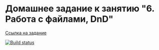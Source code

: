 # Домашнее задание к занятию "6. Работа с файлами, DnD"

[Ссылка на задание](https://github.com/netology-code/ahj-homeworks/tree/video/dnd)

[![Build status](https://ci.appveyor.com/api/projects/status/x6grsxd7jb2v1pc2?svg=true)](https://ci.appveyor.com/project/anna-popova/ahj-homeworks-dnd)
